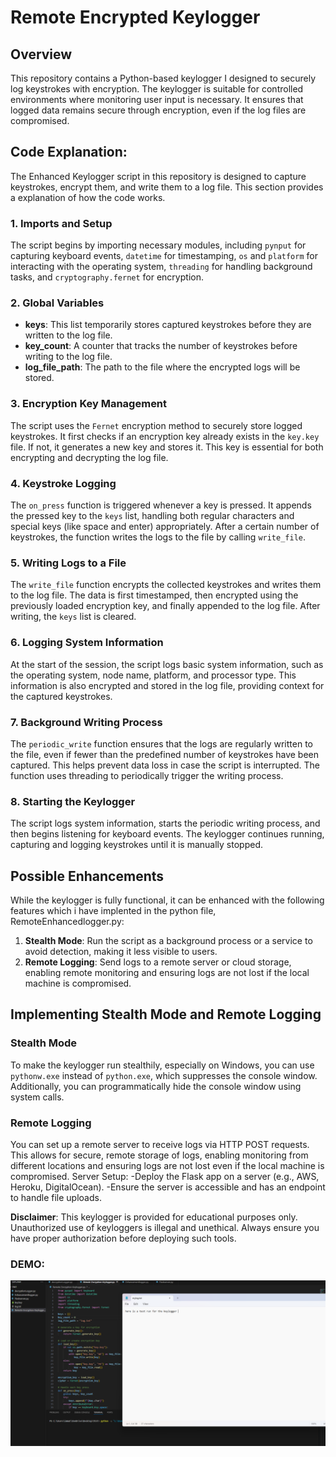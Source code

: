 # Remote Encrypted Keylogger

## Overview

This repository contains a Python-based keylogger I designed to securely log keystrokes with encryption. The keylogger is suitable for controlled environments where monitoring user input is necessary. It ensures that logged data remains secure through encryption, even if the log files are compromised.


## Code Explanation:

The Enhanced Keylogger script in this repository is designed to capture keystrokes, encrypt them, and write them to a log file. This section provides a explanation of how the code works.

### 1. **Imports and Setup**

The script begins by importing necessary modules, including `pynput` for capturing keyboard events, `datetime` for timestamping, `os` and `platform` for interacting with the operating system, `threading` for handling background tasks, and `cryptography.fernet` for encryption.

### 2. **Global Variables**

- **keys**: This list temporarily stores captured keystrokes before they are written to the log file.
- **key_count**: A counter that tracks the number of keystrokes before writing to the log file.
- **log_file_path**: The path to the file where the encrypted logs will be stored.

### 3. **Encryption Key Management**

The script uses the `Fernet` encryption method to securely store logged keystrokes. It first checks if an encryption key already exists in the `key.key` file. If not, it generates a new key and stores it. This key is essential for both encrypting and decrypting the log file.

### 4. **Keystroke Logging**

The `on_press` function is triggered whenever a key is pressed. It appends the pressed key to the `keys` list, handling both regular characters and special keys (like space and enter) appropriately. After a certain number of keystrokes, the function writes the logs to the file by calling `write_file`.

### 5. **Writing Logs to a File**

The `write_file` function encrypts the collected keystrokes and writes them to the log file. The data is first timestamped, then encrypted using the previously loaded encryption key, and finally appended to the log file. After writing, the `keys` list is cleared.

### 6. **Logging System Information**

At the start of the session, the script logs basic system information, such as the operating system, node name, platform, and processor type. This information is also encrypted and stored in the log file, providing context for the captured keystrokes.

### 7. **Background Writing Process**

The `periodic_write` function ensures that the logs are regularly written to the file, even if fewer than the predefined number of keystrokes have been captured. This helps prevent data loss in case the script is interrupted. The function uses threading to periodically trigger the writing process.

### 8. **Starting the Keylogger**

The script logs system information, starts the periodic writing process, and then begins listening for keyboard events. The keylogger continues running, capturing and logging keystrokes until it is manually stopped.

## Possible Enhancements

While the keylogger is fully functional, it can be enhanced with the following features which i have implented in the python file, RemoteEnhancedlogger.py:

1. **Stealth Mode**: Run the script as a background process or a service to avoid detection, making it less visible to users.
2. **Remote Logging**: Send logs to a remote server or cloud storage, enabling remote monitoring and ensuring logs are not lost if the local machine is compromised.

## Implementing Stealth Mode and Remote Logging

### Stealth Mode

To make the keylogger run stealthily, especially on Windows, you can use `pythonw.exe` instead of `python.exe`, which suppresses the console window. Additionally, you can programmatically hide the console window using system calls.

### Remote Logging

You can set up a remote server to receive logs via HTTP POST requests. This allows for secure, remote storage of logs, enabling monitoring from different locations and ensuring logs are not lost even if the local machine is compromised.
Server Setup:
-Deploy the Flask app on a server (e.g., AWS, Heroku, DigitalOcean).
-Ensure the server is accessible and has an endpoint to handle file uploads.

**Disclaimer**: This keylogger is provided for educational purposes only. Unauthorized use of keyloggers is illegal and unethical. Always ensure you have proper authorization before deploying such tools.

### DEMO:

![Alt text](https://github.com/Rafael-Nawaz/Remote-Encrypted-Keylogger-/blob/main/Screenshot%202024-08-21%20181746.png)


